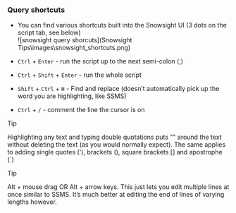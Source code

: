 ### Query shortcuts
* You can find various shortcuts built into the Snowsight UI (3 dots on the script tab, see below)  
![snowsight query shorcuts](Snowsight Tips\images\snowsight_shortcuts.png)

* `Ctrl` + `Enter` - run the script up to the next semi-colon (;)
* `Ctrl` + `Shift` + `Enter` - run the whole script
* `Shift` + `Ctrl` + `H` - Find and replace (doesn’t automatically pick up the word you are highlighting, like SSMS)
* `Ctrl` + `/` - comment the line the cursor is on

> [!TIP]  
>  Highlighting any text and typing double quotations puts "" around the text without deleting the text (as you would normally expect). The same applies to adding single quotes ('), brackets (), square brackets [] and apostrophe (`)

> [!TIP]  
> Alt + mouse drag OR Alt + arrow keys. This just lets you edit multiple lines at once similar to SSMS. It’s much better at editing the end of lines of varying lengths however.

